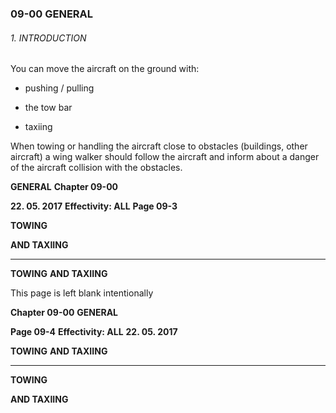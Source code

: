 ### 09-00 GENERAL

###### 1. INTRODUCTION
You can move the aircraft on the ground with:

   - pushing / pulling

   - the tow bar

   - taxiing

When towing or handling the aircraft close to obstacles (buildings, other aircraft) a
wing walker should follow the aircraft and inform about a danger of the aircraft
collision with the obstacles.

**GENERAL** **Chapter 09-00**

**22. 05. 2017** **Effectivity: ALL** **Page 09-3**


**TOWING**

**AND TAXIING**


-----

**TOWING**
**AND TAXIING**

This page is left blank intentionally

**Chapter 09-00** **GENERAL**

**Page 09-4** **Effectivity: ALL** **22. 05. 2017**


**TOWING**
**AND TAXIING**


-----

**TOWING**

**AND TAXIING**

